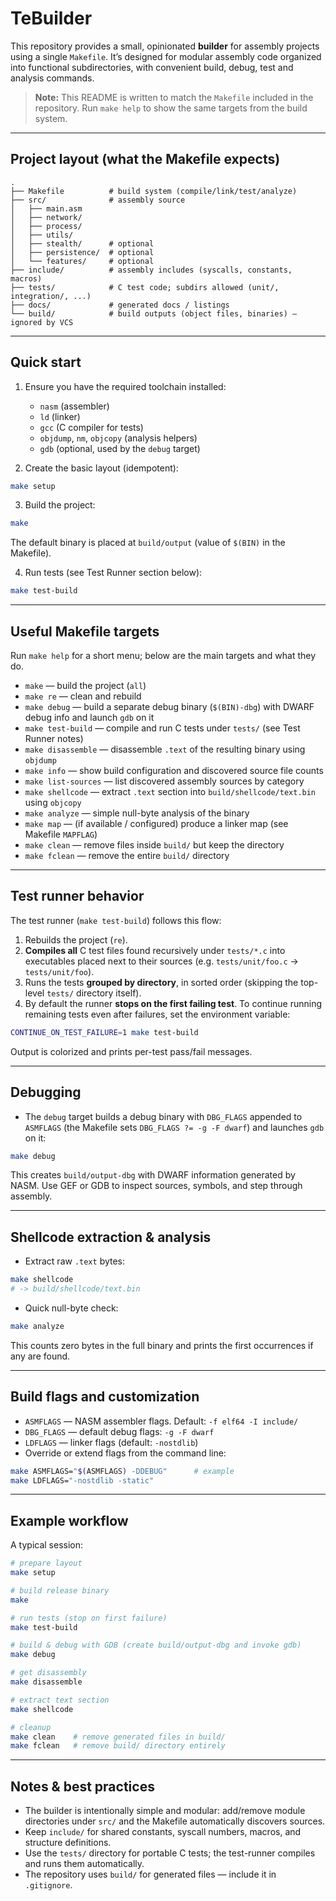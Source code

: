 # TeBuilder

This repository provides a small, opinionated **builder** for assembly projects using a single `Makefile`.
It’s designed for modular assembly code organized into functional subdirectories, with convenient build, debug, test and analysis commands.

> **Note:** This README is written to match the `Makefile` included in the repository. Run `make help` to show the same targets from the build system.

---

## Project layout (what the Makefile expects)

```
.
├── Makefile          # build system (compile/link/test/analyze)
├── src/              # assembly source
│   ├── main.asm
│   ├── network/
│   ├── process/
│   ├── utils/
│   ├── stealth/      # optional
│   ├── persistence/  # optional
│   └── features/     # optional
├── include/          # assembly includes (syscalls, constants, macros)
├── tests/            # C test code; subdirs allowed (unit/, integration/, ...)
├── docs/             # generated docs / listings
└── build/            # build outputs (object files, binaries) — ignored by VCS
```

---

## Quick start

1. Ensure you have the required toolchain installed:

   * `nasm` (assembler)
   * `ld` (linker)
   * `gcc` (C compiler for tests)
   * `objdump`, `nm`, `objcopy` (analysis helpers)
   * `gdb` (optional, used by the `debug` target)

2. Create the basic layout (idempotent):

```bash
make setup
```

3. Build the project:

```bash
make
```

The default binary is placed at `build/output` (value of `$(BIN)` in the Makefile).

4. Run tests (see Test Runner section below):

```bash
make test-build
```

---

## Useful Makefile targets

Run `make help` for a short menu; below are the main targets and what they do.

* `make` — build the project (`all`)
* `make re` — clean and rebuild
* `make debug` — build a separate debug binary (`$(BIN)-dbg`) with DWARF debug info and launch `gdb` on it
* `make test-build` — compile and run C tests under `tests/` (see Test Runner notes)
* `make disassemble` — disassemble `.text` of the resulting binary using `objdump`
* `make info` — show build configuration and discovered source file counts
* `make list-sources` — list discovered assembly sources by category
* `make shellcode` — extract `.text` section into `build/shellcode/text.bin` using `objcopy`
* `make analyze` — simple null-byte analysis of the binary
* `make map` — (if available / configured) produce a linker map (see Makefile `MAPFLAG`)
* `make clean` — remove files inside `build/` but keep the directory
* `make fclean` — remove the entire `build/` directory

---

## Test runner behavior

The test runner (`make test-build`) follows this flow:

1. Rebuilds the project (`re`).
2. **Compiles all** C test files found recursively under `tests/*.c` into executables placed next to their sources (e.g. `tests/unit/foo.c` → `tests/unit/foo`).
3. Runs the tests **grouped by directory**, in sorted order (skipping the top-level `tests/` directory itself).
4. By default the runner **stops on the first failing test**. To continue running remaining tests even after failures, set the environment variable:

```bash
CONTINUE_ON_TEST_FAILURE=1 make test-build
```

Output is colorized and prints per-test pass/fail messages.

---

## Debugging

* The `debug` target builds a debug binary with `DBG_FLAGS` appended to `ASMFLAGS` (the Makefile sets `DBG_FLAGS ?= -g -F dwarf`) and launches `gdb` on it:

```bash
make debug
```

This creates `build/output-dbg` with DWARF information generated by NASM. Use GEF or GDB to inspect sources, symbols, and step through assembly.

---

## Shellcode extraction & analysis

* Extract raw `.text` bytes:

```bash
make shellcode
# -> build/shellcode/text.bin
```

* Quick null-byte check:

```bash
make analyze
```

This counts zero bytes in the full binary and prints the first occurrences if any are found.

---

## Build flags and customization

* `ASMFLAGS` — NASM assembler flags. Default: `-f elf64 -I include/`
* `DBG_FLAGS` — default debug flags: `-g -F dwarf`
* `LDFLAGS` — linker flags (default: `-nostdlib`)
* Override or extend flags from the command line:

```bash
make ASMFLAGS="$(ASMFLAGS) -DDEBUG"      # example
make LDFLAGS="-nostdlib -static"
```

---

## Example workflow

A typical session:

```bash
# prepare layout
make setup

# build release binary
make

# run tests (stop on first failure)
make test-build

# build & debug with GDB (create build/output-dbg and invoke gdb)
make debug

# get disassembly
make disassemble

# extract text section
make shellcode

# cleanup
make clean    # remove generated files in build/
make fclean   # remove build/ directory entirely
```

---

## Notes & best practices

* The builder is intentionally simple and modular: add/remove module directories under `src/` and the Makefile automatically discovers sources.
* Keep `include/` for shared constants, syscall numbers, macros, and structure definitions.
* Use the `tests/` directory for portable C tests; the test-runner compiles and runs them automatically.
* The repository uses `build/` for generated files — include it in `.gitignore`.